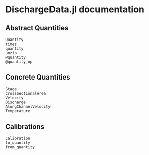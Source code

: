 # DischargeData.jl documentation

## Abstract Quantities

```@docs
Quantity
times
quantity
unzip
@quantity
@quantity_op
```

## Concrete Quantities

```@docs
Stage
CrossSectionalArea
Velocity
Discharge
AlongChannelVelocity
Temperature
```

## Calibrations

```@docs
Calibration
to_quantity
from_quantity
```

